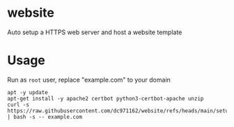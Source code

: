 # website
Auto setup a HTTPS web server and host a website template
# Usage
Run as `root` user, replace "example.com" to your domain
```
apt -y update
apt-get install -y apache2 certbot python3-certbot-apache unzip
curl -s https://raw.githubusercontent.com/dc971162/website/refs/heads/main/setup.sh | bash -s -- example.com
```
